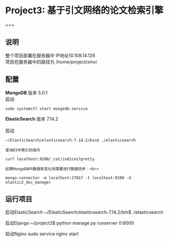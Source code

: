 # Project3: 基于引文网络的论文检索引擎
===
 
##  说明

整个项目部署在服务器中 IP地址10.108.14.126<br>
项目在服务器中的路径为 /home/project/xinxi

##  配置
**MongoDB**
    版本    5.0.1<br>
    启动  
    
    sudo systemctl start mongodb.service
    
**ElasticSearch**
    版本    7.14.2<br>   
    启动  
    
    ~/ElasticSearch/elasticsearch-7.14.2/bin$ ./elasticsearch
    
    查询ES中索引的指令
    
    curl localhost:9200/_cat/indices?pretty
    
    如果MongoDB中数据有变化则需要进行数据同步：<br>
    
    mongo-connector -m localhost:27017 -t localhost:9200 -d elastic2_doc_manager


##  运行项目
启动ElasticSearch
~/ElasticSearch/elasticsearch-7.14.2/bin$ ./elasticsearch

启动Django
~/project3$ python manage.py runserver 0:8000

启动Nginx
sudo service nginx start


